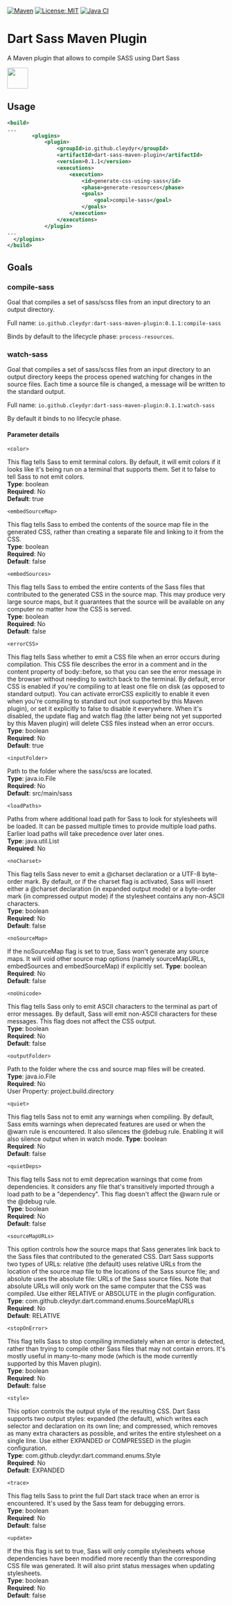 [![Maven](https://img.shields.io/maven-central/v/io.github.cleydyr/dart-sass-maven-plugin.svg)](https://repo1.maven.org/maven2/io/github/cleydyr/dart-sass-maven-plugin/)
[![License: MIT](https://img.shields.io/badge/License-MIT-yellow.svg)](https://opensource.org/licenses/MIT)
[![Java CI](https://github.com/cleydyr/dart-sass-maven-plugin/workflows/Java%20CI/badge.svg)](https://github.com/cleydyr/dart-sass-maven-plugin/actions/)

# Dart Sass Maven Plugin

A Maven plugin that allows to compile SASS using Dart Sass

<img height="48" src="https://sass-lang.com/assets/img/logos/logo-b6e1ef6e.svg">

## Usage
```xml
<build>
...
        <plugins>
            <plugin>
                <groupId>io.github.cleydyr</groupId>
                <artifactId>dart-sass-maven-plugin</artifactId>
                <version>0.1.1</version>
                <executions>
                    <execution>
                        <id>generate-css-using-sass</id>
                        <phase>generate-resources</phase>
                        <goals>
                            <goal>compile-sass</goal>
                        </goals>
                    </execution>
                </executions>
            </plugin>
...
  </plugins>
</build>
```

## Goals

### compile-sass
Goal that compiles a set of sass/scss files from an input directory to an output directory.

Full name: `io.github.cleydyr:dart-sass-maven-plugin:0.1.1:compile-sass`

Binds by default to the lifecycle phase: `process-resources`.

### watch-sass
Goal that compiles a set of sass/scss files from an input directory to an output directory keeps the process opened watching for changes in the source files. Each time a source file is changed, a message will be written to the standard output.

Full name: `io.github.cleydyr:dart-sass-maven-plugin:0.1.1:watch-sass`

By default it binds to no lifecycle phase.

#### Parameter details
`<color>`

This flag tells Sass to emit terminal colors. By default, it will emit colors if it looks like it's being run on a terminal that supports them. Set it to false to tell Sass to not emit colors.   
**Type**: boolean  
**Required**: No  
**Default**: true

`<embedSourceMap>`

This flag tells Sass to embed the contents of the source map file in the generated CSS, rather than creating a separate file and linking to it from the CSS.   
**Type**: boolean  
**Required**: No  
**Default**: false

`<embedSources>`

This flag tells Sass to embed the entire contents of the Sass files that contributed to the generated CSS in the source map. This may produce very large source maps, but it guarantees that the source will be available on any computer no matter how the CSS is served.   
**Type**: boolean  
**Required**: No  
**Default**: false

`<errorCSS>`

This flag tells Sass whether to emit a CSS file when an error occurs during compilation. This CSS file describes the error in a comment and in the content property of body::before, so that you can see the error message in the browser without needing to switch back to the terminal.
By default, error CSS is enabled if you're compiling to at least one file on disk (as opposed to standard output). You can activate errorCSS explicitly to enable it even when you're compiling to standard out (not supported by this Maven plugin), or set it explicitly to false to disable it everywhere. When it's disabled, the update flag and watch flag (the latter being not yet supported by this Maven plugin) will delete CSS files instead when an error occurs.   
**Type**: boolean  
**Required**: No  
**Default**: true

`<inputFolder>`

Path to the folder where the sass/scss are located.   
**Type**: java.io.File  
**Required**: No  
**Default**: src/main/sass

`<loadPaths>`

Paths from where additional load path for Sass to look for stylesheets will be loaded. It can be passed multiple times to provide multiple load paths. Earlier load paths will take precedence over later ones.   
**Type**: java.util.List  
**Required**: No  

`<noCharset>`

This flag tells Sass never to emit a @charset declaration or a UTF-8 byte-order mark. By default, or if the charset flag is activated, Sass will insert either a @charset declaration (in expanded output mode) or a byte-order mark (in compressed output mode) if the stylesheet contains any non-ASCII characters.   
**Type**: boolean  
**Required**: No  
**Default**: false

`<noSourceMap>`

If the noSourceMap flag is set to true, Sass won't generate any source maps. It will void other source map options (namely sourceMapURLs, embedSources and embedSourceMap) if explicitly set.
**Type**: boolean  
**Required**: No  
**Default**: false

`<noUnicode>`

This flag tells Sass only to emit ASCII characters to the terminal as part of error messages. By default, Sass will emit non-ASCII characters for these messages. This flag does not affect the CSS output.   
**Type**: boolean  
**Required**: No  
**Default**: false

`<outputFolder>`

Path to the folder where the css and source map files will be created.   
**Type**: java.io.File  
**Required**: No  
User Property: project.build.directory

`<quiet>`

This flag tells Sass not to emit any warnings when compiling. By default, Sass emits warnings when deprecated features are used or when the @warn rule is encountered. It also silences the @debug rule. Enabling it will also silence output when in watch mode.
**Type**: boolean  
**Required**: No  
**Default**: false

`<quietDeps>`

This flag tells Sass not to emit deprecation warnings that come from dependencies. It considers any file that's transitively imported through a load path to be a "dependency". This flag doesn't affect the @warn rule or the @debug rule.   
**Type**: boolean  
**Required**: No  
**Default**: false

`<sourceMapURLs>`

This option controls how the source maps that Sass generates link back to the Sass files that contributed to the generated CSS. Dart Sass supports two types of URLs:
relative (the default) uses relative URLs from the location of the source map file to the locations of the Sass source file;
and
absolute uses the absolute file: URLs of the Sass source files. Note that absolute URLs will only work on the same computer that the CSS was compiled.
Use either RELATIVE or ABSOLUTE in the plugin configuration.   
**Type**: com.github.cleydyr.dart.command.enums.SourceMapURLs  
**Required**: No  
**Default**: RELATIVE

`<stopOnError>`

This flag tells Sass to stop compiling immediately when an error is detected, rather than trying to compile other Sass files that may not contain errors. It's mostly useful in many-to-many mode (which is the mode currently supported by this Maven plugin).   
**Type**: boolean  
**Required**: No  
**Default**: false

`<style>`

This option controls the output style of the resulting CSS. Dart Sass supports two output styles:
expanded (the default), which writes each selector and declaration on its own line; and
compressed, which removes as many extra characters as possible, and writes the entire stylesheet on a single line.
Use either EXPANDED or COMPRESSED in the plugin configuration.   
**Type**: com.github.cleydyr.dart.command.enums.Style  
**Required**: No  
**Default**: EXPANDED

`<trace>`

This flag tells Sass to print the full Dart stack trace when an error is encountered. It's used by the Sass team for debugging errors.   
**Type**: boolean  
**Required**: No  
**Default**: false

`<update>`

If the this flag is set to true, Sass will only compile stylesheets whose dependencies have been modified more recently than the corresponding CSS file was generated. It will also print status messages when updating stylesheets.   
**Type**: boolean  
**Required**: No  
**Default**: false
